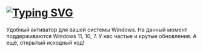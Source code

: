 # [![Typing SVG](https://readme-typing-svg.demolab.com?font=Geist+Mono&pause=1000&color=1200F7&width=465&height=40&lines=NyaActivator;Windows+11;Windows+10;Windows+7)](https://git.io/typing-svg)
Удобный активатор для вашей системы Windows. На данный момент поддерживаются Windows 11, 10, 7.
У нас частые и крутые обновления.
А ещё, открытый исходный код!
